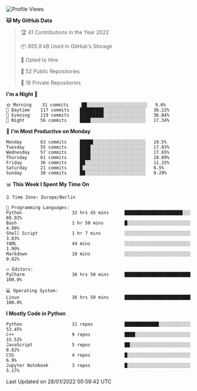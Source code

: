 <!--START_SECTION:waka-->
![Profile Views](http://img.shields.io/badge/Profile%20Views-9-blue)

**🐱 My GitHub Data** 

> 🏆 41 Contributions in the Year 2022
 > 
> 📦 855.9 kB Used in GitHub's Storage 
 > 
> 💼 Opted to Hire
 > 
> 📜 52 Public Repositories 
 > 
> 🔑 18 Private Repositories  
 > 
**I'm a Night 🦉** 

```text
🌞 Morning    31 commits     ██░░░░░░░░░░░░░░░░░░░░░░░   9.6% 
🌆 Daytime    117 commits    █████████░░░░░░░░░░░░░░░░   36.22% 
🌃 Evening    119 commits    █████████░░░░░░░░░░░░░░░░   36.84% 
🌙 Night      56 commits     ████░░░░░░░░░░░░░░░░░░░░░   17.34%

```
📅 **I'm Most Productive on Monday** 

```text
Monday       63 commits     █████░░░░░░░░░░░░░░░░░░░░   19.5% 
Tuesday      55 commits     ████░░░░░░░░░░░░░░░░░░░░░   17.03% 
Wednesday    57 commits     ████░░░░░░░░░░░░░░░░░░░░░   17.65% 
Thursday     61 commits     ████░░░░░░░░░░░░░░░░░░░░░   18.89% 
Friday       36 commits     ██░░░░░░░░░░░░░░░░░░░░░░░   11.15% 
Saturday     21 commits     █░░░░░░░░░░░░░░░░░░░░░░░░   6.5% 
Sunday       30 commits     ██░░░░░░░░░░░░░░░░░░░░░░░   9.29%

```


📊 **This Week I Spent My Time On** 

```text
⌚︎ Time Zone: Europe/Berlin

💬 Programming Languages: 
Python                   32 hrs 45 mins      ██████████████████████░░░   88.92% 
Bash                     1 hr 50 mins        █░░░░░░░░░░░░░░░░░░░░░░░░   4.98% 
Shell Script             1 hr 7 mins         ░░░░░░░░░░░░░░░░░░░░░░░░░   3.03% 
YAML                     44 mins             ░░░░░░░░░░░░░░░░░░░░░░░░░   1.99% 
Markdown                 18 mins             ░░░░░░░░░░░░░░░░░░░░░░░░░   0.82%

🔥 Editors: 
PyCharm                  36 hrs 50 mins      █████████████████████████   100.0%

💻 Operating System: 
Linux                    36 hrs 50 mins      █████████████████████████   100.0%

```

**I Mostly Code in Python** 

```text
Python                   31 repos            █████████████░░░░░░░░░░░░   53.45% 
C++                      9 repos             ████░░░░░░░░░░░░░░░░░░░░░   15.52% 
JavaScript               5 repos             ██░░░░░░░░░░░░░░░░░░░░░░░   8.62% 
CSS                      4 repos             █░░░░░░░░░░░░░░░░░░░░░░░░   6.9% 
Jupyter Notebook         3 repos             █░░░░░░░░░░░░░░░░░░░░░░░░   5.17%

```



 Last Updated on 28/01/2022 00:59:42 UTC
<!--END_SECTION:waka-->　　
